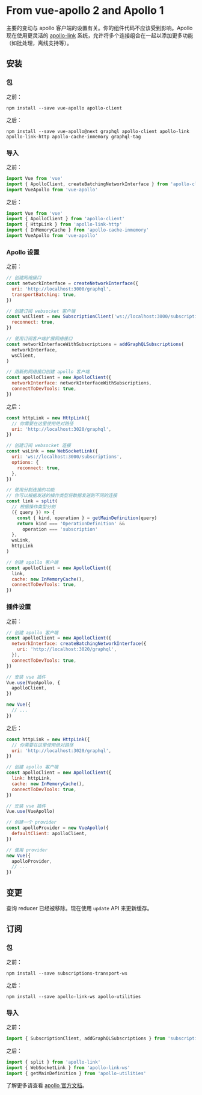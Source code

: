 # From vue-apollo 2 and Apollo 1

主要的变动与 apollo 客户端的设置有关。你的组件代码不应该受到影响。Apollo 现在使用更灵活的 [apollo-link](https://github.com/apollographql/apollo-link) 系统，允许将多个连接组合在一起以添加更多功能（如批处理，离线支持等）。

## 安装

### 包

之前：

```
npm install --save vue-apollo apollo-client
```

之后：

```
npm install --save vue-apollo@next graphql apollo-client apollo-link apollo-link-http apollo-cache-inmemory graphql-tag
```

### 导入

之前：

```js
import Vue from 'vue'
import { ApolloClient, createBatchingNetworkInterface } from 'apollo-client'
import VueApollo from 'vue-apollo'
```

之后：

```js
import Vue from 'vue'
import { ApolloClient } from 'apollo-client'
import { HttpLink } from 'apollo-link-http'
import { InMemoryCache } from 'apollo-cache-inmemory'
import VueApollo from 'vue-apollo'
```

### Apollo 设置

之前：

```js
// 创建网络接口
const networkInterface = createNetworkInterface({
  uri: 'http://localhost:3000/graphql',
  transportBatching: true,
})

// 创建订阅 websocket 客户端
const wsClient = new SubscriptionClient('ws://localhost:3000/subscriptions', {
  reconnect: true,
})

// 使用订阅客户端扩展网络接口
const networkInterfaceWithSubscriptions = addGraphQLSubscriptions(
  networkInterface,
  wsClient,
)

// 用新的网络接口创建 apollo 客户端
const apolloClient = new ApolloClient({
  networkInterface: networkInterfaceWithSubscriptions,
  connectToDevTools: true,
})
```

之后：

```js
const httpLink = new HttpLink({
  // 你需要在这里使用绝对路径
  uri: 'http://localhost:3020/graphql',
})

// 创建订阅 websocket 连接
const wsLink = new WebSocketLink({
  uri: 'ws://localhost:3000/subscriptions',
  options: {
    reconnect: true,
  },
})

// 使用分割连接的功能
// 你可以根据发送的操作类型将数据发送到不同的连接
const link = split(
  // 根据操作类型分割
  ({ query }) => {
    const { kind, operation } = getMainDefinition(query)
    return kind === 'OperationDefinition' &&
      operation === 'subscription'
  },
  wsLink,
  httpLink
)

// 创建 apollo 客户端
const apolloClient = new ApolloClient({
  link,
  cache: new InMemoryCache(),
  connectToDevTools: true,
})
```

### 插件设置

之前：

```js
// 创建 apollo 客户端
const apolloClient = new ApolloClient({
  networkInterface: createBatchingNetworkInterface({
    uri: 'http://localhost:3020/graphql',
  }),
  connectToDevTools: true,
})

// 安装 vue 插件
Vue.use(VueApollo, {
  apolloClient,
})

new Vue({
  // ...
})
```

之后：

```js
const httpLink = new HttpLink({
  // 你需要在这里使用绝对路径
  uri: 'http://localhost:3020/graphql',
})

// 创建 apollo 客户端
const apolloClient = new ApolloClient({
  link: httpLink,
  cache: new InMemoryCache(),
  connectToDevTools: true,
})

// 安装 vue 插件
Vue.use(VueApollo)

// 创建一个 provider
const apolloProvider = new VueApollo({
  defaultClient: apolloClient,
})

// 使用 provider
new Vue({
  apolloProvider,
  // ...
})
```

## 变更

查询 reducer 已经被移除。现在使用 `update` API 来更新缓存。

## 订阅

### 包

之前：

```
npm install --save subscriptions-transport-ws
```

之后：

```
npm install --save apollo-link-ws apollo-utilities
```

### 导入

之前：

```js
import { SubscriptionClient, addGraphQLSubscriptions } from 'subscriptions-transport-ws'
```

之后：

```js
import { split } from 'apollo-link'
import { WebSocketLink } from 'apollo-link-ws'
import { getMainDefinition } from 'apollo-utilities'
```

了解更多请查看 [apollo 官方文档](https://www.apollographql.com/docs/react/2.0-migration.html)。